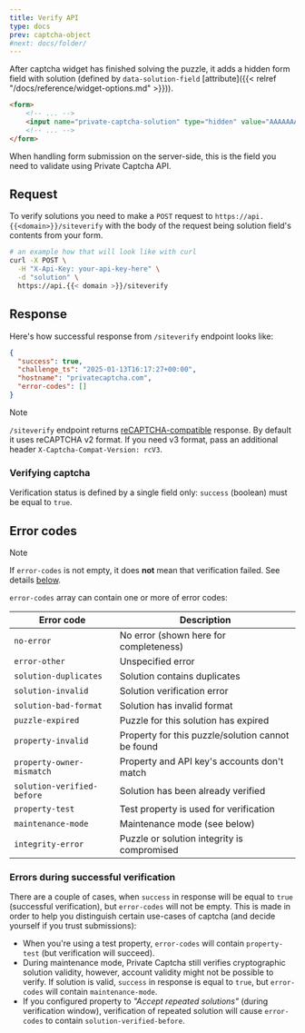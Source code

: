 ```yaml
---
title: Verify API
type: docs
prev: captcha-object
#next: docs/folder/
---
```


After captcha widget has finished solving the puzzle, it adds a hidden form field with solution (defined by `data-solution-field` [attribute]({{< relref "/docs/reference/widget-options.md" >}})).

```html
<form>
    <!-- ... -->
    <input name="private-captcha-solution" type="hidden" value="AAAAAAACAhQEAOiDAAAAAAC...IsoSTgYAAA=">
    <!-- ... -->
</form>
```

When handling form submission on the server-side, this is the field you need to validate using Private Captcha API.

## Request

To verify solutions you need to make a `POST` request to `https://api.{{<domain>}}/siteverify` with the body of the request being solution field's contents from your form.

```bash
# an example how that will look like with curl
curl -X POST \
  -H "X-Api-Key: your-api-key-here" \
  -d "solution" \
  https://api.{{< domain >}}/siteverify
```

## Response

Here's how successful response from `/siteverify` endpoint looks like:

```json
{
  "success": true,
  "challenge_ts": "2025-01-13T16:17:27+00:00",
  "hostname": "privatecaptcha.com",
  "error-codes": []
}
```

> [!NOTE]
> `/siteverify` endpoint returns [reCAPTCHA-compatible](https://developers.google.com/recaptcha/docs/verify) response. By default it uses reCAPTCHA v2 format. If you need v3 format, pass an additional header `X-Captcha-Compat-Version: rcV3`.

### Verifying captcha

Verification status is defined by a single field only: `success` (boolean) must be equal to `true`.

## Error codes

> [!NOTE]
> If `error-codes` is not empty, it does **not** mean that verification failed. See details [below](#errors-during-successful-verification).

`error-codes` array can contain one or more of error codes:

Error code | Description
--- | ---
`no-error` | No error (shown here for completeness)
`error-other` | Unspecified error
`solution-duplicates` | Solution contains duplicates
`solution-invalid` | Solution verification error
`solution-bad-format` | Solution has invalid format
`puzzle-expired` | Puzzle for this solution has expired
`property-invalid` | Property for this puzzle/solution cannot be found
`property-owner-mismatch` | Property and API key's accounts don't match
`solution-verified-before` | Solution has been already verified
`property-test` | Test property is used for verification
`maintenance-mode` | Maintenance mode (see below)
`integrity-error` | Puzzle or solution integrity is compromised

### Errors during successful verification

There are a couple of cases, when `success` in response will be equal to `true` (successful verification), but `error-codes` will not be empty. This is made in order to help you distinguish certain use-cases of captcha (and decide yourself if you trust submissions):

- When you're using a test property, `error-codes` will contain `property-test` (but verification will succeed).
- During maintenance mode, Private Captcha still verifies cryptographic solution validity, however, account validity might not be possible to verify. If solution is valid, `success` in response is equal to `true`, but `error-codes` will contain `maintenance-mode`.
- If you configured property to _"Accept repeated solutions"_ (during verification window), verification of repeated solution will cause `error-codes` to contain `solution-verified-before`.